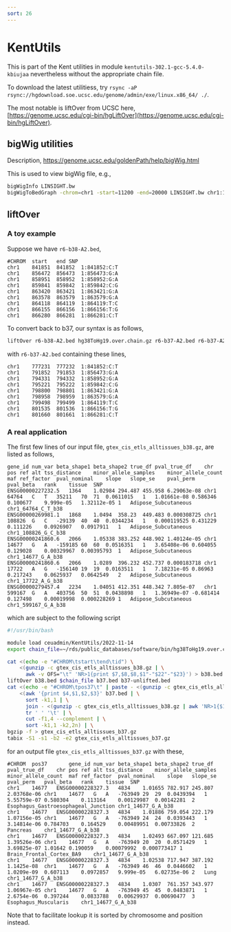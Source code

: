 ```yaml
---
sort: 26
---
```


# KentUtils

This is part of the Kent utilities in module `kentutils-302.1-gcc-5.4.0-kbiujaa` nevertheless without the appropriate chain file.

To download the latest utilitiess, try `rsync -aP rsync://hgdownload.soe.ucsc.edu/genome/admin/exe/linux.x86_64/ ./`.

The most notable is liftOver from UCSC here, [https://genome.ucsc.edu/cgi-bin/hgLiftOver](https://genome.ucsc.edu/cgi-bin/hgLiftOver).

## bigWig utilities

Description, <https://genome.ucsc.edu/goldenPath/help/bigWig.html>

This is used to view bigWig file, e.g.,

```bash
bigWigInfo LINSIGHT.bw
bigWigToBedGraph -chrom=chr1 -start=11200 -end=20000 LINSIGHT.bw chr1:11200-20000.txt
```

## liftOver

### A toy example

Suppose we have `r6-b38-A2.bed`,

```
#CHROM	start	end	SNP
chr1	841851	841852	1:841852:C:T
chr1	856472	856473	1:856473:G:A
chr1	858951	858952	1:858952:G:A
chr1	859841	859842	1:859842:C:G
chr1	863420	863421	1:863421:G:A
chr1	863578	863579	1:863579:G:A
chr1	864118	864119	1:864119:T:C
chr1	866155	866156	1:866156:T:G
chr1	866280	866281	1:866281:C:T
```

To convert back to b37, our syntax is as follows,

```bash
liftOver r6-b38-A2.bed hg38ToHg19.over.chain.gz r6-b37-A2.bed r6-b37-A2.unlifted.bed
```

with `r6-b37-A2.bed` containing these lines,

```
chr1	777231	777232	1:841852:C:T
chr1	791852	791853	1:856473:G:A
chr1	794331	794332	1:858952:G:A
chr1	795221	795222	1:859842:C:G
chr1	798800	798801	1:863421:G:A
chr1	798958	798959	1:863579:G:A
chr1	799498	799499	1:864119:T:C
chr1	801535	801536	1:866156:T:G
chr1	801660	801661	1:866281:C:T
```

### A real application

The first few lines of our input file, `gtex_cis_etls_alltissues_b38.gz`, are listed as follows,

```
gene_id	num_var	beta_shape1	beta_shape2	true_df	pval_true_df	chr	pos	ref	alt	tss_distance	minor_allele_samples	minor_allele_count	maf	ref_factor	pval_nominal	slope	slope_se	pval_perm	pval_beta	rank	tissue	SNP
ENSG00000227232.5	1364	1.02984	294.487	455.958	6.29063e-08	chr1	64764	C	T	35211	70	71	0.0611015	1	1.01661e-08	0.586346	0.100677	9.999e-05	1.32112e-05	1	Adipose_Subcutaneous	chr1_64764_C_T_b38
ENSG00000269981.1	1868	1.0494	358.23	449.483	0.000308725	chr1	108826	G	C	-29139	40	40	0.0344234	1	0.000119525	0.431229	0.111226	0.0926907	0.0917911	1	Adipose_Subcutaneous	chr1_108826_G_C_b38
ENSG00000241860.6	2066	1.05338	383.252	448.902	1.40124e-05	chr1	14677	G	A	-159185	60	60	0.0516351	1	3.65408e-06	0.604055	0.129028	0.00329967	0.00395793	1	Adipose_Subcutaneous	chr1_14677_G_A_b38
ENSG00000241860.6	2066	1.0289	396.232	452.737	0.000183718	chr1	17722	A	G	-156140	19	19	0.0163511	1	7.18231e-05	0.86963	0.217243	0.0625937	0.0642549	2	Adipose_Subcutaneous	chr1_17722_A_G_b38
ENSG00000279457.4	2234	1.04051	412.351	448.342	7.805e-07	chr1	599167	G	A	403756	50	51	0.0438898	1	1.36949e-07	-0.681414	0.127498	0.00019998	0.000228269	1	Adipose_Subcutaneous	chr1_599167_G_A_b38
```

which are subject to the following script

```bash
#!/usr/bin/bash

module load ceuadmin/KentUtils/2022-11-14
export chain_file=~/rds/public_databases/software/bin/hg38ToHg19.over.chain.gz

cat <(echo -e "#CHROM\tstart\tend\tid") \
    <(gunzip -c gtex_cis_etls_alltissues_b38.gz | \
      awk -v OFS="\t" 'NR>1{print $7,$8,$8,$1"-"$22"-"$23}') > b38.bed
liftOver b38.bed $chain_file b37.bed b37-unlifted.bed
cat <(echo -e "#CHROM\tpos37\t" | paste - <(gunzip -c gtex_cis_etls_alltissues_b38.gz | head -1)) \
    <(awk '{print $4,$1,$2,$3}' b37.bed | \
      sort -k1,1 | \
      join - <(gunzip -c gtex_cis_etls_alltissues_b38.gz | awk 'NR>1{$1=$1"-"$22"-"$23 "\t" $1;print}' | sort -k1,1) | \
      tr ' ' '\t' | \
      cut -f1,4 --complement | \
      sort -k1,1 -k2,2n) | \
bgzip -f > gtex_cis_etls_alltissues_b37.gz
tabix -S1 -s1 -b2 -e2 gtex_cis_etls_alltissues_b37.gz
```

for an output file `gtex_cis_etls_alltissues_b37.gz` with these,

```
#CHROM	pos37		gene_id	num_var	beta_shape1	beta_shape2	true_df	pval_true_df	chr	pos	ref	alt	tss_distance	minor_allele_samples	minor_allele_count	maf	ref_factor	pval_nominal	slope	slope_se	pval_perm	pval_beta	rank	tissue	SNP
chr1	14677	ENSG00000228327.3	4834	1.01655	782.917	245.807	2.03768e-06	chr1	14677	G	A	-763949	29	29	0.0439394	1	5.55759e-07	0.580304	0.113164	0.00129987	0.00142281	2	Esophagus_Gastroesophageal_Junction	chr1_14677_G_A_b38
chr1	14677	ENSG00000228327.3	4834	1.01886	759.054	222.179	1.07156e-05	chr1	14677	G	A	-763949	24	24	0.0393443	1	3.14814e-06	0.784703	0.164529	0.00489951	0.00733826	2	Pancreas	chr1_14677_G_A_b38
chr1	14677	ENSG00000228327.3	4834	1.02493	667.097	121.685	1.39526e-06	chr1	14677	G	A	-763949	20	20	0.0571429	1	3.69825e-07	1.01642	0.190059	0.00079992	0.000773417	1	Brain_Frontal_Cortex_BA9	chr1_14677_G_A_b38
chr1	14677	ENSG00000228327.3	4834	1.02538	717.947	387.192	1.1425e-08	chr1	14677	G	A	-763949	46	46	0.0446602	1	1.0209e-09	0.607113	0.0972857	9.999e-05	6.02735e-06	2	Lung	chr1_14677_G_A_b38
chr1	14677	ENSG00000228327.3	4834	1.0307	761.357	343.977	1.06967e-05	chr1	14677	G	A	-763949	45	45	0.0483871	1	2.6754e-06	0.397244	0.0833788	0.00629937	0.00690477	3	Esophagus_Muscularis	chr1_14677_G_A_b38
```

Note that to facilitate lookup it is sorted by chromosome and position instead.
